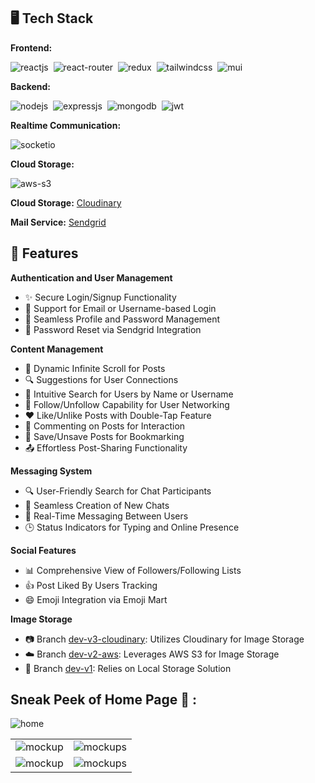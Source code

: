 

## 🖥️ Tech Stack
**Frontend:**

![reactjs](https://img.shields.io/badge/React-20232A?style=for-the-badge&logo=react&logoColor=61DAFB)&nbsp;
![react-router](https://img.shields.io/badge/React_Router-CA4245?style=for-the-badge&logo=react-router&logoColor=white)&nbsp;
![redux](https://img.shields.io/badge/Redux-593D88?style=for-the-badge&logo=redux&logoColor=white)&nbsp;
![tailwindcss](https://img.shields.io/badge/Tailwind_CSS-38B2AC?style=for-the-badge&logo=tailwind-css&logoColor=white)&nbsp;
![mui](https://img.shields.io/badge/Material--UI-0081CB?style=for-the-badge&logo=material-ui&logoColor=white)&nbsp;

**Backend:**

![nodejs](https://img.shields.io/badge/Node.js-43853D?style=for-the-badge&logo=node.js&logoColor=white)&nbsp;
![expressjs](https://img.shields.io/badge/Express.js-000000?style=for-the-badge&logo=express&logoColor=white)&nbsp;
![mongodb](https://img.shields.io/badge/MongoDB-4EA94B?style=for-the-badge&logo=mongodb&logoColor=white)&nbsp;
![jwt](	https://img.shields.io/badge/JWT-000000?style=for-the-badge&logo=JSON%20web%20tokens&logoColor=white)&nbsp;

**Realtime Communication:**

![socketio](https://img.shields.io/badge/Socket.io-010101?&style=for-the-badge&logo=Socket.io&logoColor=white)

**Cloud Storage:**

![aws-s3](https://img.shields.io/badge/Amazon_AWS-FF9900?style=for-the-badge&logo=amazonaws&logoColor=white)

**Cloud Storage:** [Cloudinary](https://cloudinary.com/)

**Mail Service:** [Sendgrid](https://sendgrid.com/)

## 🚀 Features
**Authentication and User Management**
- ✨ Secure Login/Signup Functionality
- 🚪 Support for Email or Username-based Login
- 🔐 Seamless Profile and Password Management
- 🔄 Password Reset via Sendgrid Integration

**Content Management**
- 📜 Dynamic Infinite Scroll for Posts
- 🔍 Suggestions for User Connections
- 🔎 Intuitive Search for Users by Name or Username
- 🔗 Follow/Unfollow Capability for User Networking
- ❤️ Like/Unlike Posts with Double-Tap Feature
- 💬 Commenting on Posts for Interaction
- 📌 Save/Unsave Posts for Bookmarking
- 📤 Effortless Post-Sharing Functionality

**Messaging System**
- 🔍 User-Friendly Search for Chat Participants
- 📝 Seamless Creation of New Chats
- 💬 Real-Time Messaging Between Users
- 🕒 Status Indicators for Typing and Online Presence

**Social Features**
- 📊 Comprehensive View of Followers/Following Lists
- 👍 Post Liked By Users Tracking
- 😄 Emoji Integration via Emoji Mart

**Image Storage**
- 📷 Branch [dev-v3-cloudinary](https://github.com/jigar-sable/instagram-mern/tree/dev-v3-cloudinary): Utilizes Cloudinary for Image Storage
- ☁️ Branch [dev-v2-aws](https://github.com/jigar-sable/instagram-mern/tree/dev-v2-aws): Leverages AWS S3 for Image Storage
- 💾 Branch [dev-v1](https://github.com/jigar-sable/instagram-mern/tree/dev-v1): Relies on Local Storage Solution

## Sneak Peek of Home Page 🙈 :
![home](https://user-images.githubusercontent.com/64949957/159116089-cfc2b4c5-dc7d-4d4b-a0c8-668f89ce5412.png)

<table>
  <tr>
    <td><img src="https://user-images.githubusercontent.com/64949957/159116105-15b9425c-1fec-4a52-84ba-cf97eef93891.png" alt="mockup" /></td>
    <td><img src="https://user-images.githubusercontent.com/64949957/159116112-1c7dec3e-0f3a-45a8-83d3-6d6b9ee1d5de.png" alt="mockups" /></td>
  </tr>
  <tr>
    <td><img src="https://user-images.githubusercontent.com/64949957/159116115-46f15626-372d-4349-8ef4-a04a70600dcc.png" alt="mockup" /></td>
    <td><img src="https://user-images.githubusercontent.com/64949957/159116118-ac3d261b-eb50-4a7b-a8e6-cd1a0f5720de.png" alt="mockups" /></td>
  </tr>
</table>


